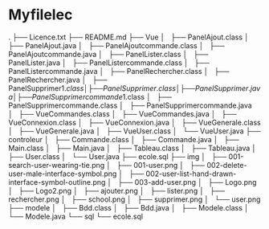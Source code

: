 # Myfilelec

.
├── Licence.txt
├── README.md
├── Vue
│   ├── PanelAjout.class
│   ├── PanelAjout.java
│   ├── PanelAjoutcommande.class
│   ├── PanelAjoutcommande.java
│   ├── PanelLister.class
│   ├── PanelLister.java
│   ├── PanelListercommande.class
│   ├── PanelListercommande.java
│   ├── PanelRechercher.class
│   ├── PanelRechercher.java
│   ├── PanelSupprimer$1.class
│   ├── PanelSupprimer.class
│   ├── PanelSupprimer.java
│   ├── PanelSupprimercommande$1.class
│   ├── PanelSupprimercommande.class
│   ├── PanelSupprimercommande.java
│   ├── VueCommandes.class
│   ├── VueCommandes.java
│   ├── VueConnexion.class
│   ├── VueConnexion.java
│   ├── VueGenerale.class
│   ├── VueGenerale.java
│   ├── VueUser.class
│   └── VueUser.java
├── controleur
│   ├── Commande.class
│   ├── Commande.java
│   ├── Main.class
│   ├── Main.java
│   ├── Tableau.class
│   ├── Tableau.java
│   ├── User.class
│   └── User.java
├── ecole.sql
├── img
│   ├── 001-search-user-wearing-tie.png
│   ├── 001-user.png
│   ├── 002-delete-user-male-interface-symbol.png
│   ├── 002-user-list-hand-drawn-interface-symbol-outline.png
│   ├── 003-add-user.png
│   ├── Logo.png
│   ├── Logo2.png
│   ├── ajouter.png
│   ├── lister.png
│   ├── rechercher.png
│   ├── school.png
│   ├── supprimer.png
│   └── user.png
├── modele
│   ├── Bdd.class
│   ├── Bdd.java
│   ├── Modele.class
│   └── Modele.java
└── sql
    └── ecole.sql
